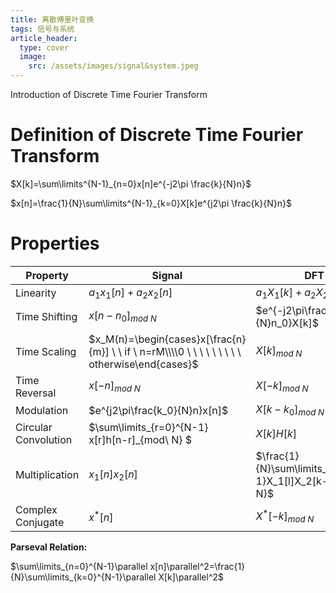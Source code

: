 ```yaml
---
title: 离散傅里叶变换
tags: 信号与系统
article_header:
  type: cover
  image:
    src: /assets/images/signal&system.jpeg
---
```


Introduction of Discrete Time Fourier Transform

# Definition of Discrete Time Fourier Transform

$X[k]=\sum\limits^{N-1}_{n=0}x[n]e^{-j2\pi \frac{k}{N}n}$

$x[n]=\frac{1}{N}\sum\limits^{N-1}_{k=0}X[k]e^{j2\pi \frac{k}{N}n}$

# Properties

| Property             | Signal                                                       | DFT                                                         |
| -------------------- | ------------------------------------------------------------ | ----------------------------------------------------------- |
| Linearity            | $a_1x_1[n]+a_2x_2[n]$                                        | $a_1X_1[k]+a_2X_2[k]$                                       |
| Time Shifting        | $x[n-n_0]_{mod \ N}$                                         | $e^{-j2\pi\frac{k}{N}n_0}X[k]$                              |
| Time Scaling         | $x_M(n)=\begin{cases}x[\frac{n}{m}] \ \ if \ n=rM\\\\0 \ \ \ \ \ \ \ \ \ otherwise\end{cases}$ | $X[k]_{mod\ N}$                                             |
| Time Reversal        | $x[-n]_{mod \ N}$                                            | $X[-k]_{mod\ N}$                                            |
| Modulation           | $e^{j2\pi\frac{k_0}{N}n}x[n]$                                | $X[k-k_0]_{mod\ N}$                                         |
| Circular Convolution | $\sum\limits_{r=0}^{N-1} x[r]h[n-r]_{mod\ N} $               | $X[k]H[k]$                                                  |
| Multiplication       | $x_1[n]x_2[n]$                                               | $\frac{1}{N}\sum\limits_{l=0}^{N-1}X_1[l]X_2[k-l]_{mod\ N}$ |
| Complex Conjugate    | $x^*[n]$                                                     | $X^*[-k]_{mod\ N}$                                          |

**Parseval Relation:**

$\sum\limits_{n=0}^{N-1}\parallel x[n]\parallel^2=\frac{1}{N}\sum\limits_{k=0}^{N-1}\parallel X[k]\parallel^2$

